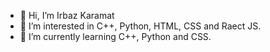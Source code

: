 - 👋 Hi, I’m Irbaz Karamat
- 👀 I’m interested in C++, Python, HTML, CSS and Raect JS.
- 🌱 I’m currently learning C++, Python and CSS.
<!---
irbaz51161/irbaz51161 is a ✨ special ✨ repository because its `README.md` (this file) appears on your GitHub profile.
You can click the Preview link to take a look at your changes.
--->
